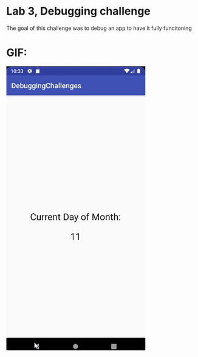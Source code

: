  # Lab 3, Debugging challenge

 The goal of this challenge was to debug an app to have it fully funcitoning

# GIF:

<img src="video.gif" /><br>
